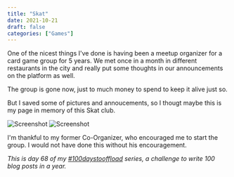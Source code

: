 ```yaml
---
title: "Skat"
date: 2021-10-21
draft: false
categories: ["Games"]
---
```

One of the nicest things I've done is having been a meetup organizer for a card game group for 5 years. We met once in a month in different restaurants in the city and really put some thoughts in our announcements on the platform as well.

The group is gone now, just to much money to spend to keep it alive just so.

But I saved some of pictures and annoucements, so I thougt maybe this is my page in memory of this Skat club.

![Screenshot](/img/Audacious-Skat.jpeg)
![Screenshot](/img/Grateful-Skat.jpeg)

I'm thankful to my former Co-Organizer, who encouraged me to start the group. I would not have done this without his encouragement.

_This is day 68 of my [#100daystooffload](https://100daystooffload.com/) series, a challenge to write 100 blog posts in a year._